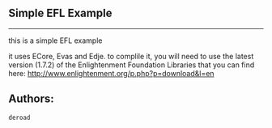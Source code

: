 Simple EFL Example
------------------
__________________

this is a simple EFL example

it uses ECore, Evas and Edje.
to complile it, you will need to use the latest version (1.7.2) of the Enlightenment Foundation Libraries
that you can find here: http://www.enlightenment.org/p.php?p=download&l=en

Authors:
--------
	deroad

